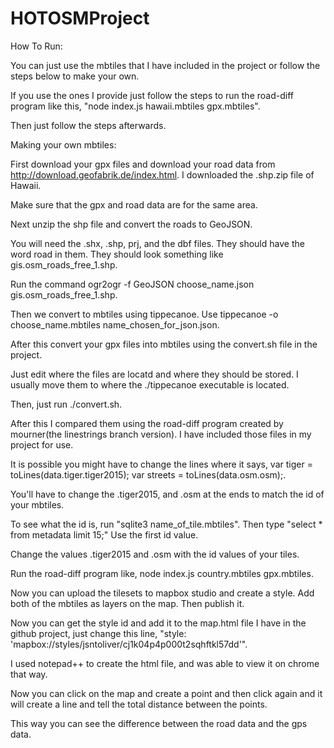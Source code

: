 # HOTOSMProject

How To Run:

You can just use the mbtiles that I have included in the project or follow the steps below to make your own.

If you use the ones I provide just follow the steps to run the road-diff program like this, "node index.js hawaii.mbtiles gpx.mbtiles".

Then just follow the steps afterwards.

Making your own mbtiles:

First download your gpx files and download your road data from http://download.geofabrik.de/index.html. I downloaded the .shp.zip file of Hawaii. 

Make sure that the gpx and road data are for the same area.

Next unzip the shp file and convert the roads to GeoJSON. 

You will need the .shx, .shp, prj, and the dbf files. They should have the word road in them. They should look something like gis.osm_roads_free_1.shp.

Run the command ogr2ogr -f GeoJSON choose_name.json gis.osm_roads_free_1.shp.

Then we convert to mbtiles using tippecanoe. Use tippecanoe -o choose_name.mbtiles name_chosen_for_json.json.

After this convert your gpx files into mbtiles using the convert.sh file in the project. 

Just edit where the files are locatd and where they should be stored. I usually move them to where the ./tippecanoe executable is located.

Then, just run ./convert.sh.

After this I compared them using the road-diff program created by mourner(the linestrings branch version). 
I have included those files in my project for use.

It is possible you might have to change the lines where it says, var tiger = toLines(data.tiger.tiger2015);
  var streets = toLines(data.osm.osm);. 
  
You'll have to change the .tiger2015, and .osm at the ends to match the id of your mbtiles.

To see what the id is, run "sqlite3 name_of_tile.mbtiles". Then type "select * from metadata limit 15;" Use the first id value.

Change the values .tiger2015 and .osm with the id values of your tiles.

Run the road-diff program like, node index.js country.mbtiles gpx.mbtiles.

Now you can upload the tilesets to mapbox studio and create a style. Add both of the mbtiles as layers on the map. Then publish it.

Now you can get the style id and add it to the map.html file I have in the github project, just change this line, "style: 'mapbox://styles/jsntoliver/cj1k04p4p000t2sqhftkl57dd'". 

I used notepad++ to create the html file, and was able to view it on chrome that way.

Now you can click on the map and create a point and then click again and it will create a line and tell the total distance between the points. 

This way you can see the difference between the road data and the gps data.

